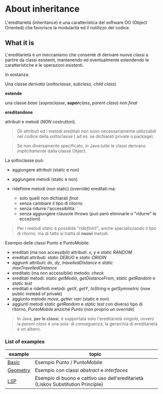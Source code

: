 # About inheritance
L'ereditarietà (inheritance) è una caratteristica del software OO (Object Oriented) che favorisce la modularità ed il riutilizzo del codice.
## What it is
L'ereditarietà è un meccanismo che consente di derivare nuove classi a partire da classi esistenti, mantenendo ed eventualmente estendendo le caratteristiche e le operazioni esistenti.

In sostanza:

Una classe *derivata* (*sottoclasse*, *subclass*, *child class*)

**estende**

una classe *base* (*sopraclasse*, ***super**class*, *parent class*) non *final*

**ereditandone**

attributi e metodi (*NON* costruttori).

>Gli attributi ed i metodi ereditati non sono necessariamente utilizzabili nel codice della sottoclasse ( ad es. se dichiarati private o package).

>Se non diversamente specificato, in Java tutte le classi derivano *implicitamente* dalla classe Object.

La sottoclasse può:

* aggiungere attributi (static e non)
* aggiungere metodi (static e non)
* ridefinire metodi (non static) (override) ereditati ma:

  * solo quelli non dichiarati *final*
  * senza cambiare il tipo di ritorno
  * senza ridurre l'accessibilità
  * senza aggiungere clausole *throws* (può però eliminarle o "ridurre" le eccezioni)
>Per i metodi static è possibile *"ridefinirli"*, anche specializzando il tipo di ritorno, ma di fatto si tratta di **nuovi** metodi.

Esempio delle classi Punto e PuntoMobile:

* ereditati (ma non accessibili) attributi: *x*, *y* e *static RANDOM*
* ereditati attributi: *static DEBUG* e *static ORIGIN*
* aggiunti attributi: *dx*, *dy*, *travelledDistance* e *static maxTravelledDistance*
* ereditato (ma non accessibile) metodo: *check*
* ereditati metodi: *static getMedio*, *getDistanceFrom*, *static getRandom* e *static test*
* ereditati e ridefiniti metodi: *getX*, *getY*, *toString* e *getSymmetric* (now public instead of private)
* aggiunto metodo *move*, *getter vari* (static e non)
* aggiunti metodi *static getRandom* e *static test* con diverso tipo di ritorno, *PuntoMobile* anziché *Punto* (non proprio un *override*)

>In Java, **per le classi**, è supportata solo l'ereditarietà *singola*, ovvero la *parent class* è una sola: di conseguenza, la gerarchia di ereditarietà è un albero.

### List of examples
| example              | topic                                                                            |
| -------------------- | -------------------------------------------------------------------------------- |
| [Basic](Basic)       | Esempio Punto / PuntoMobile                                                      |
| [Geometry](Geometry) | Esempio con classi *abstract* e *interfaces*                                     |
| [LSP](LSP)           | Esempio di buono e cattivo uso dell'ereditarietà (Liskov Substitution Principle) |
